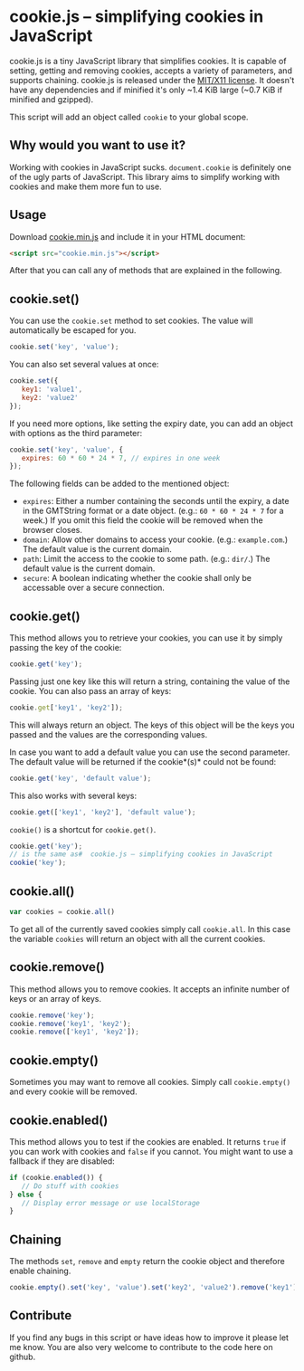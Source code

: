 #  cookie.js – simplifying cookies in JavaScript
cookie.js is a tiny JavaScript library that simplifies cookies. It is capable of setting, getting and removing cookies, accepts a variety of parameters, and supports chaining. cookie.js is released under the [MIT/X11 license](https://github.com/js-coder/cookie.js/blob/master/license). It doesn't have any dependencies and if minified it's only ~1.4 KiB large (~0.7 KiB if minified and gzipped).

This script will add an object called `cookie` to your global scope. 

## Why would you want to use it?
Working with cookies in JavaScript sucks. `document.cookie` is definitely one of the ugly parts of JavaScript. This library aims to simplify working with cookies and make them more fun to use.

## Usage

Download [cookie.min.js](https://raw.github.com/js-coder/cookie.js/master/cookie.min.js) and include it in your HTML document:

```html
<script src="cookie.min.js"></script>
```

After that you can call any of methods that are explained in the following.

## cookie.set()
You can use the `cookie.set` method to set cookies. The value will automatically be escaped for you.

```javascript
cookie.set('key', 'value');
```

You can also set several values at once:

```javascript
cookie.set({
   key1: 'value1',
   key2: 'value2'
});
```

If you need more options, like setting the expiry date, you can add an object with options as the third parameter:

```javascript
cookie.set('key', 'value', {
   expires: 60 * 60 * 24 * 7, // expires in one week
});
```

The following fields can be added to the mentioned object:

 - `expires`: Either a number containing the seconds until the expiry, a
   date in the GMTString format or a date object. (e.g.: `60 * 60 * 24 * 7` for a week.) If you omit this field the cookie will be removed when the browser closes.
 - `domain`: Allow other domains to access your cookie. (e.g.: `example.com`.) The default value is the current domain.
 - `path`: Limit the access to the cookie to some path. (e.g.: `dir/`.) The default value is the current domain.
 - `secure`: A boolean indicating whether the cookie shall only be accessable over a secure connection.

## cookie.get()
This method allows you to retrieve your cookies, you can use it by simply passing the key of the cookie:

```javascript
cookie.get('key');
```

Passing just one key like this will return a string, containing the value of the cookie. You can also pass an array of keys:

```javascript
cookie.get['key1', 'key2']);
```

This will always return an object. The keys of this object will be the keys you passed and the values are the corresponding values.

In case you want to add a default value you can use the second parameter. The default value will be returned if the cookie*(s)* could not be found:

```javascript
cookie.get('key', 'default value');
```

This also works with several keys:

```javascript
cookie.get(['key1', 'key2'], 'default value');
```

`cookie()` is a shortcut for `cookie.get()`. 

```javascript
cookie.get('key'); 
// is the same as#  cookie.js – simplifying cookies in JavaScript
cookie('key');
```

## cookie.all()

```javascript
var cookies = cookie.all()
```

To get all of the currently saved cookies simply call `cookie.all`. In this case the variable `cookies` will return an object with all the current cookies.

## cookie.remove()

This method allows you to remove cookies. It accepts an infinite number of keys or an array of keys.

```javascript
cookie.remove('key');
cookie.remove('key1', 'key2');
cookie.remove(['key1', 'key2']);
```

## cookie.empty()

Sometimes you may want to remove all cookies. Simply call `cookie.empty()` and every cookie will be removed.

## cookie.enabled()

This method allows you to test if the cookies are enabled. It returns `true` if you can work with cookies and `false` if you cannot. You might want to use a fallback if they are disabled:

```javascript
if (cookie.enabled()) {
   // Do stuff with cookies
} else {
   // Display error message or use localStorage
}
```

## Chaining

The methods `set`, `remove` and `empty` return the cookie object and therefore enable chaining. 

```javascript
cookie.empty().set('key', 'value').set('key2', 'value2').remove('key1');
```

## Contribute

If you find any bugs in this script or have ideas how to improve it please let me know. You are also very welcome to contribute to the code here on github.